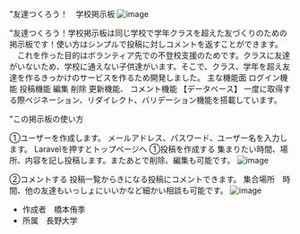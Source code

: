 "友達つくろう！　学校掲示板
![image](https://user-images.githubusercontent.com/92908525/153833332-423d6004-b606-43b8-9a04-985c3436e837.png)

"友達つくろう！学校掲示板は同じ学校で学年クラスを超えた友づくりのための掲示板です！使い方はシンプルで投稿に対しコメントを返すことができます。
　これを作った目的はボランティア先での不登校支援のためです。クラスに友達がいないため、学校に通えない子供達がいます。そこで、クラス、学年を超え友達を作るきっかけのサービスを作るため開発しました。
主な機能面
ログイン機能
投稿機能
編集
削除
更新機能、
コメント機能
【データベース】
一度に取得する際ペジネーション、リダイレクト、バリデーション機能を搭載しています。


 "この掲示板の使い方

①ユーザーを作成します。
メールアドレス、パスワード、ユーザー名を入力します。
Laravelを押すとトップページへ
①投稿を作成する
集まりたい時間、場所、内容を記し投稿します。またあとで削除、編集も可能です。
![image](https://user-images.githubusercontent.com/92908525/153834057-e52cbb84-ab03-429d-986e-eddec17c4d37.png)

②コメントする
投稿一覧からきになる投稿にコメントできます。
集合場所　時間、他の友達もいっしょにいいかなど細かい相談も可能です。
![image](https://user-images.githubusercontent.com/92908525/153834146-567d3f9b-7dbd-40e3-bf7c-496fd24a3dc6.png)

* 作成者　橋本侑季
* 所属　長野大学
